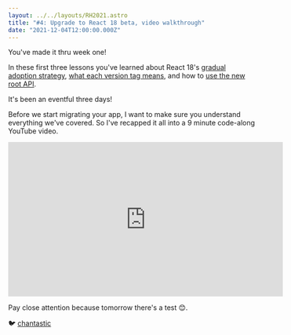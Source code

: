 ```yaml
---
layout: ../../layouts/RH2021.astro
title: "#4: Upgrade to React 18 beta, video walkthrough"
date: "2021-12-04T12:00:00.000Z"
---
```


You've made it thru week one!

In these first three lessons you've learned about React 18's [gradual adoption strategy](https://react.holiday/2021/1), [what each version tag means](https://react.holiday/2021/2), and how to [use the new root API](https://react.holiday/2021/3).

It's been an eventful three days!

Before we start migrating your app, I want to make sure you understand everything we've covered. So I've recapped it all into a 9 minute code-along YouTube video.

<iframe width="560" height="315" src="https://www.youtube.com/embed/Mhysx4g8m2I" title="YouTube video player" frameborder="0" allow="accelerometer; autoplay; clipboard-write; encrypted-media; gyroscope; picture-in-picture" allowfullscreen></iframe>

Pay close attention because tomorrow there's a test 😊.

🐦 [chantastic](https://chan.dev/twitter)

